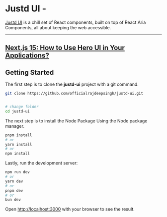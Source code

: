 # Justd UI -

[Justd UI](https://getjustd.com) is a chill set of React components, built on top of React Aria Components, all about keeping the web accessible.

---
[Next.js 15: How to Use Hero UI in Your Applications?](https://medium.com/p/42d84187bd2d)
---

## Getting Started

The first step is to clone the **justd-ui** project with a git command.

```bash
git clone https://github.com/officialrajdeepsingh/justd-ui.git


# change folder
cd justd-ui
```
The next step is to install the Node Package Using the Node package manager.

```bash
pnpm install
# or
yarn install
# or
npm install
```

Lastly, run the development server:

```bash
npm run dev
# or
yarn dev
# or
pnpm dev
# or
bun dev
```

Open [http://localhost:3000](http://localhost:3000) with your browser to see the result.
